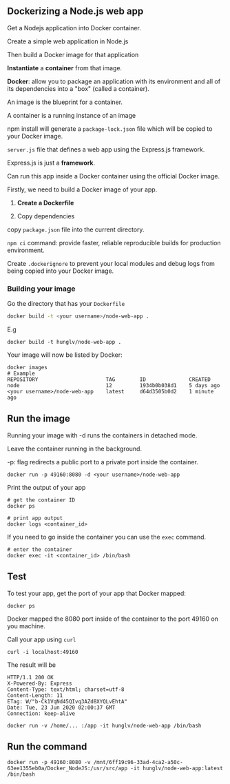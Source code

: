 ## Dockerizing a Node.js web app

Get a Nodejs application into Docker container. 

Create a simple web application in Node.js 

Then build a Docker image for that application 

**Instantiate** a **container** from that image. 



**Docker**: allow you to package an application with its environment and all of its dependencies into a "box" (called a container).

An image is the blueprint for a container. 

A container is a running instance of an image 

npm install will generate a `package-lock.json` file which will be copied to your Docker image. 



`server.js` file that defines a web app using the Express.js framework.



Express.js is just a **framework**. 

Can run this app inside a Docker container using the official Docker image. 



Firstly, we need to build a Docker image of your app. 

1. **Create a Dockerfile**

2. Copy dependencies 

copy `package.json` file into the current directory. 

`npm ci` command: provide faster, reliable reproducible builds for production environment. 



Create `.dockerignore` to prevent your local modules and debug logs from being copied into your Docker image. 



### Building your image

Go the directory that has your `Dockerfile`

```bash
docker build -t <your username>/node-web-app .
```

E.g 

```
docker build -t hunglv/node-web-app .
```

Your image will now be listed by Docker: 

```
docker images
# Example
REPOSITORY                      TAG        ID              CREATED
node                            12         1934b0b038d1    5 days ago
<your username>/node-web-app    latest     d64d3505b0d2    1 minute ago
```



## Run the image 

Running your image with -d runs the containers in detached mode. 

Leave the container running in the background. 

-p: flag redirects a public port to a private port inside the container. 

```
docker run -p 49160:8080 -d <your username>/node-web-app
```

Print the output of your app

```
# get the container ID 
docker ps 

# print app output
docker logs <container_id>
```

If you need to go inside the container you can use the `exec` command. 

```
# enter the container 
docker exec -it <container_id> /bin/bash
```





## Test 

To test your app, get the port of your app that Docker mapped:

```
docker ps 
```



Docker mapped the 8080 port inside of the container to the port 49160 on you machine. 

Call your app using `curl` 

```
curl -i localhost:49160
```

The result will be 

```
HTTP/1.1 200 OK
X-Powered-By: Express
Content-Type: text/html; charset=utf-8
Content-Length: 11
ETag: W/"b-Ck1VqNd45QIvq3AZd8XYQLvEhtA"
Date: Tue, 23 Jun 2020 02:00:37 GMT
Connection: keep-alive
```





```
docker run -v /home/... :/app -it hunglv/node-web-app /bin/bash
```





## Run the command

```
docker run -p 49160:8080 -v /mnt/6ff19c96-33ad-4ca2-a50c-63ee1355eb0a/Docker_NodeJS:/usr/src/app -it hunglv/node-web-app:latest /bin/bash
```


